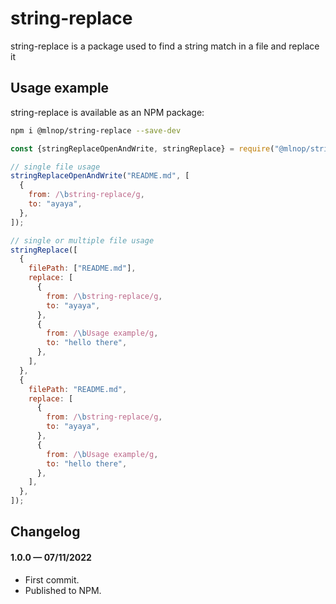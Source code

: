 # string-replace

string-replace is a package used to find a string match in a file and replace it

## Usage example

string-replace is available as an NPM package:

```bash
npm i @mlnop/string-replace --save-dev
```

```js
const {stringReplaceOpenAndWrite, stringReplace} = require("@mlnop/string-replace");

// single file usage
stringReplaceOpenAndWrite("README.md", [
  {
    from: /\bstring-replace/g,
    to: "ayaya",
  },
]);

// single or multiple file usage
stringReplace([
  {
    filePath: ["README.md"],
    replace: [
      {
        from: /\bstring-replace/g,
        to: "ayaya",
      },
      {
        from: /\bUsage example/g,
        to: "hello there",
      },
    ],
  },
  {
    filePath: "README.md",
    replace: [
      {
        from: /\bstring-replace/g,
        to: "ayaya",
      },
      {
        from: /\bUsage example/g,
        to: "hello there",
      },
    ],
  },
]);
```

## Changelog

#### 1.0.0 &mdash; 07/11/2022

- First commit.
- Published to NPM.
